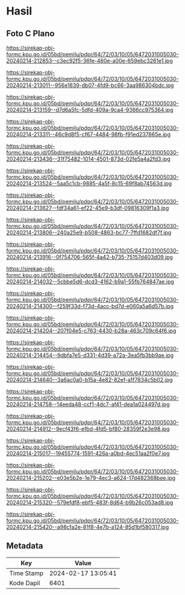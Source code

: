 # Hasil

## Foto C Plano

https://sirekap-obj-formc.kpu.go.id/05bd/pemilu/pdpr/64/72/03/10/05/6472031005030-20240214-212853--c3ec92f5-36fe-480e-a00e-659ebc3261e1.jpg

https://sirekap-obj-formc.kpu.go.id/05bd/pemilu/pdpr/64/72/03/10/05/6472031005030-20240214-213011--956e1839-db07-4fd9-bc66-3aa986304bdc.jpg

https://sirekap-obj-formc.kpu.go.id/05bd/pemilu/pdpr/64/72/03/10/05/6472031005030-20240214-213159--d7d6a5fc-5dfd-409a-9ca4-9366cc975364.jpg

https://sirekap-obj-formc.kpu.go.id/05bd/pemilu/pdpr/64/72/03/10/05/6472031005030-20240214-213311--46c9d8f5-cf67-4484-98fb-f91ed237865e.jpg

https://sirekap-obj-formc.kpu.go.id/05bd/pemilu/pdpr/64/72/03/10/05/6472031005030-20240214-213436--31f75482-1014-4501-873d-02fe5a4a2fd3.jpg

https://sirekap-obj-formc.kpu.go.id/05bd/pemilu/pdpr/64/72/03/10/05/6472031005030-20240214-213524--5aa5c1cb-9885-4a5f-8c15-69f8ab74563d.jpg

https://sirekap-obj-formc.kpu.go.id/05bd/pemilu/pdpr/64/72/03/10/05/6472031005030-20240214-213627--fdf34a61-ef22-45e9-b3df-09816309f1a3.jpg

https://sirekap-obj-formc.kpu.go.id/05bd/pemilu/pdpr/64/72/03/10/05/6472031005030-20240214-213806--240a25e9-b508-4863-bc77-7ffd1682df7f.jpg

https://sirekap-obj-formc.kpu.go.id/05bd/pemilu/pdpr/64/72/03/10/05/6472031005030-20240214-213916--0f754706-565f-4a42-b735-75157d403d09.jpg

https://sirekap-obj-formc.kpu.go.id/05bd/pemilu/pdpr/64/72/03/10/05/6472031005030-20240214-214032--5cbbe5d6-dcd3-4162-b9a1-55fb764847ae.jpg

https://sirekap-obj-formc.kpu.go.id/05bd/pemilu/pdpr/64/72/03/10/05/6472031005030-20240214-214300--f259f33d-f73d-4acc-bd7d-e060a5a6d57b.jpg

https://sirekap-obj-formc.kpu.go.id/05bd/pemilu/pdpr/64/72/03/10/05/6472031005030-20240214-214204--207f04e5-c763-4430-b28a-463c709c64f6.jpg

https://sirekap-obj-formc.kpu.go.id/05bd/pemilu/pdpr/64/72/03/10/05/6472031005030-20240214-214454--9dbfa7e5-d331-4d39-a72a-3ea5fb3bb9ae.jpg

https://sirekap-obj-formc.kpu.go.id/05bd/pemilu/pdpr/64/72/03/10/05/6472031005030-20240214-214640--3a6ac0a0-b15a-4e82-82ef-a1f7834c5b02.jpg

https://sirekap-obj-formc.kpu.go.id/05bd/pemilu/pdpr/64/72/03/10/05/6472031005030-20240214-214758--14eeda48-ccf1-4dc7-af41-dea1a024497d.jpg

https://sirekap-obj-formc.kpu.go.id/05bd/pemilu/pdpr/64/72/03/10/05/6472031005030-20240214-214912--9ecf43f6-efbd-4fd5-bf80-28359f2e3e98.jpg

https://sirekap-obj-formc.kpu.go.id/05bd/pemilu/pdpr/64/72/03/10/05/6472031005030-20240214-215017--19455774-1591-426a-a0bd-4ec51aa2f0e7.jpg

https://sirekap-obj-formc.kpu.go.id/05bd/pemilu/pdpr/64/72/03/10/05/6472031005030-20240214-215202--e03e5b2e-1e79-4ec3-a624-17d482368bee.jpg

https://sirekap-obj-formc.kpu.go.id/05bd/pemilu/pdpr/64/72/03/10/05/6472031005030-20240214-215320--579efdf8-ebf5-483f-8d64-b9b26c053ad8.jpg

https://sirekap-obj-formc.kpu.go.id/05bd/pemilu/pdpr/64/72/03/10/05/6472031005030-20240214-215420--a98cfa2e-81f8-4e7b-a124-85d1bf580317.jpg


## Metadata

| Key        | Value               |
| ---------- | ------------------- |
| Time Stamp | 2024-02-17 13:05:41 |
| Kode Dapil | 6401                |



